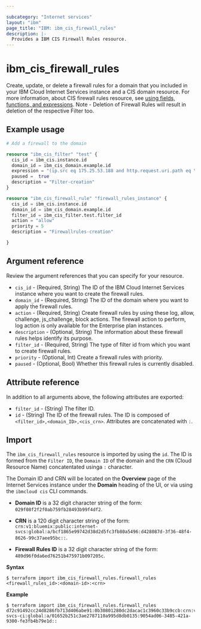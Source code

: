 ```yaml
---

subcategory: "Internet services"
layout: "ibm"
page_title: "IBM: ibm_cis_firewall_rules"
description: |-
  Provides a IBM CIS Firewall Rules resource.
---
```


# ibm_cis_firewall_rules


Create, update, or delete a firewall rules for a domain that you included in your IBM Cloud Internet Services instance and a CIS domain resource. For more information, about CIS firewall rules resource, see [using fields, functions, and expressions](https://cloud.ibm.com/docs/cis?topic=cis-fields-and-expressions). Note - Deletion of Firewall Rules will result in deletion of the respective Filter too.

## Example usage

```terraform
# Add a firewall to the domain

resource "ibm_cis_filter" "test" {
  cis_id = ibm_cis.instance.id
  domain_id = ibm_cis_domain.example.id
  expression = "(ip.src eq 175.25.53.188 and http.request.uri.path eq \"^.*/wp-login[0-9].php$\")"
  paused =  true
  description = "Filter-creation"
}

resource "ibm_cis_firewall_rule" "firewall_rules_instance" {
  cis_id = ibm_cis.instance.id
  domain_id = ibm_cis_domain.example.id
  filter_id = ibm_cis_filter.test.filter_id
  action = "allow"
  priority = 5
  description = "Firewallrules-creation"

}
```

## Argument reference
Review the argument references that you can specify for your resource. 

- `cis_id` - (Required, String) The ID of the IBM Cloud Internet Services instance where you want to create the firewall rules.
- `domain_id` - (Required, String) The ID of the domain where you want to apply the firewall rules.
- `action` - (Required, String) Create firewall rules by using these log, allow, challenge, js_challenge, block actions.
The firewall action to perform, log action is only available for the Enterprise plan instances.
- `description` - (Optional, String) The information about these firewall rules helps identify its purpose. 
- `filter_id` - (Required, String) The type of filter id from which you want to create firewall rules.
- `priority` - (Optional, Int) Create a firewall rules with priority.
- `paused` - (Optional, Bool) Whether this firewall rules is currently disabled.
 
  
## Attribute reference
In addition to all arguments above, the following attributes are exported:

- `filter_id` - (String) The filter ID.
- `id` - (String) The ID of the firewall rules. The ID is composed of `<filter_id>,<domain_ID>,<cis_crn>`. Attributes are concatenated with `:`.

## Import
The `ibm_cis_firewall_rules` resource is imported by using the `id`. The ID is formed from the `Filter ID`, the `Domain ID` of the domain and the `CRN` (Cloud Resource Name) concatentated usinga `:` character.

The Domain ID and CRN will be located on the **Overview** page of the Internet Services instance under the **Domain** heading of the UI, or via using the `ibmcloud cis` CLI commands.

- **Domain ID** is a 32 digit character string of the form: `029f08f2f2f0ab759fb28493b99f4df2`.

- **CRN** is a 120 digit character string of the form: `crn:v1:bluemix:public:internet-svcs:global:a/bcf1865e99742d38d2d5fc3fb80a5496:d428087d-3f36-48f4-8626-99c37aee95bc::`.

- **Firewall Rules ID** is a 32 digit character string of the form: `489d96f0da6ed76251b475971b097205c`.

**Syntax**

```
$ terraform import ibm_cis_firewall_rules.firewall_rules <firewall_rules_id>:<domain-id>:<crn>
```

**Example**

```
$ terraform import ibm_cis_firewall_rules.firewall_rules
d72c91492cc24d8286fb713d406abe91:0b30801280dc2dacac1c3960c33b9ccb:crn:v1:bluemix:public:internet-svcs-ci:global:a/01652b251c3ae2787110a995d8db0135:9054ad06-3485-421a-9300-fe3fb4b79e1d::
```

